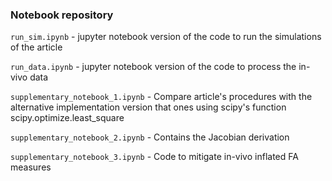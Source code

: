 ### Notebook repository

`run_sim.ipynb` - jupyter notebook version of the code to run the simulations of the article

`run_data.ipynb` - jupyter notebook version of the code to process the in-vivo data

`supplementary_notebook_1.ipynb` - Compare article's procedures with the alternative implementation version that ones using scipy's function scipy.optimize.least_square 

`supplementary_notebook_2.ipynb` - Contains the Jacobian derivation

`supplementary_notebook_3.ipynb` -  Code to mitigate in-vivo inflated FA measures
